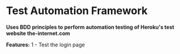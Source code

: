 # Test Automation Framework
**Uses BDD principles to perform automation testing of Heroku's test website the-internet.com**

**Features:**
1 - Test the login page
